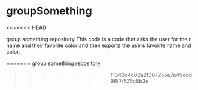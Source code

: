 # groupSomething
<<<<<<< HEAD

group something repository 
This code is a code that asks the user for their name and their favorite color and then exports the users favorite name and color.

=======
group something repository 
>>>>>>> 11343c4c02a2f307255e7e45cdd98f7f575c8b3e
